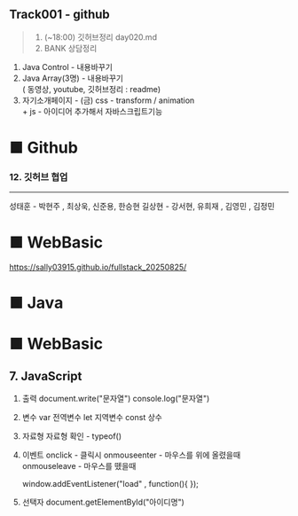 ## Track001 -  github

> 1. (~18:00) 깃허브정리 day020.md
> 2. BANK 상담정리
1) Java Control      -  내용바꾸기
2) Java Array(3명)   -  내용바꾸기  
                        ( 동영상, youtube, 깃허브정리  : readme)
3) 자기소개페이지 -  (금)  css - transform / animation  
                     +  js - 아이디어 추가해서 자바스크립트기능  
 
# ■ Github   
### 12. 깃허브 협업 
---
성태훈 - 박현주 , 최상욱, 신준용, 한승현
길상현 - 강서현, 유희재 , 김영민 , 김정민 


# ■ WebBasic
https://sally03915.github.io/fullstack_20250825/



# ■ Java
 


# ■ WebBasic
## 7. JavaScript

1. 출력
	document.write("문자열")
	console.log("문자열")

2. 변수
	var 전역변수
	let 지역변수
	const 상수

3. 자료형
	자료형 확인 - typeof()

4. 이벤트 
	onclick  - 클릭시
	onmouseenter - 마우스를 위에 올렸을때
	onmouseleave - 마우스를 뗐을때

    window.addEventListener("load" , function(){   });

5. 선택자
   document.getElementById("아이디명")

 
  